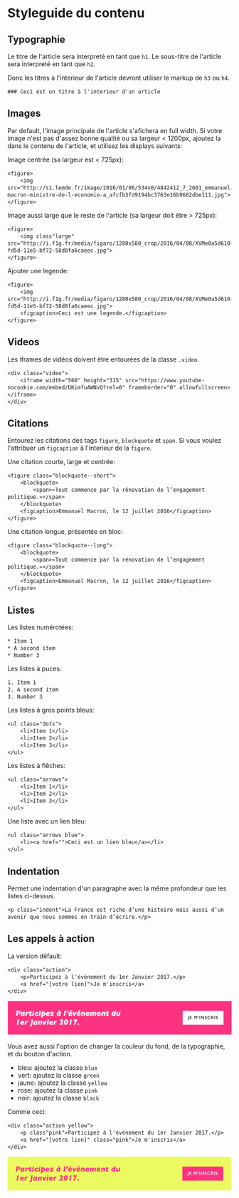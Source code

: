 # Styleguide du contenu

## Typographie
Le titre de l'article sera interpreté en tant que `h1`.
Le sous-titre de l'article sera interpreté en tant que `h2`.

Donc les titres à l'interieur de l'article devront utiliser le markup de `h3` ou `h4`.

```
### Ceci est un titre à l'interieur d'un article
```

## Images

Par default, l'image principale de l'article s'afichera en full width. Si votre image n'est pas
d'assez bonne qualité ou sa largeur < 1200px, ajoutez la dans le contenu de l'article, et utilisez les displays suivants:   

Image centrée (sa largeur est < 725px):
```
<figure>
    <img src="http://s1.lemde.fr/image/2016/01/06/534x0/4842412_7_2601_emmanuel-macron-ministre-de-l-economie-a_afcfb3fd9194bc3763e16b9682dbe111.jpg">
</figure>
```

Image aussi large que le reste de l'article (sa largeur doit être > 725px):
```
<figure>
    <img class"large" src="http://i.f1g.fr/media/figaro/1280x580_crop/2016/04/08/XVMe0a5d610-fd5d-11e5-bf72-58d0fa6caeec.jpg">
</figure>
```

Ajouter une legende:
```
<figure>
    <img src="http://i.f1g.fr/media/figaro/1280x580_crop/2016/04/08/XVMe0a5d610-fd5d-11e5-bf72-58d0fa6caeec.jpg">
    <figcaption>Ceci est une legende.</figcaption>
</figure>
```


## Videos

Les iframes de vidéos doivent être entourées de la classe `.video`.

```
<div class="video">
    <iframe width="560" height="315" src="https://www.youtube-nocookie.com/embed/DKimfuAWNvQ?rel=0" frameborder="0" allowfullscreen></iframe>
</div>
```

## Citations

Entourez les citations des tags `figure`, `blockquote` et `span`.
Si vous voulez l'attribuer un `figcaption` à l'interieur de la `figure`.


Une citation courte, large et centrée:
```
<figure class="blockquote--short">
    <blockquote>
        <span>«Tout commence par la rénovation de l’engagement politique.»</span>
    </blockquote>
    <figcaption>Emmanuel Macron, le 12 juillet 2016</figcaption>
</figure>
```

Une citation longue, présentée en bloc:
```
<figure class="blockquote--long">
    <blockquote>
        <span>«Tout commence par la rénovation de l’engagement politique.»</span>
    </blockquote>
    <figcaption>Emmanuel Macron, le 12 juillet 2016</figcaption>
</figure>
```

## Listes

Les listes numérotées:

```
* Item 1
* A second item
* Number 3
```

Les listes à puces:
```
1. Item 1
2. A second item
3. Number 3
```

Les listes à gros points bleus:

```
<ul class="dots">
    <li>Item 1</li>
    <li>Item 2</li>
    <li>Item 3</li>
</ul>
```

Les listes à flêches:

```
<ul class="arrows">
    <li>Item 1</li>
    <li>Item 2</li>
    <li>Item 3</li>
</ul>
```

Une liste avec un lien bleu:

```
<ul class="arrows blue">
    <li><a href="">Ceci est un lien bleu</a></li>
</ul>
```


## Indentation
Permet une indentation d'un paragraphe avec la même profondeur que les listes ci-dessus.

```
<p class="indent">La France est riche d’une histoire mais aussi d’un avenir que nous sommes en train d’écrire.</p>
```

## Les appels à action
La version défault:

```
<div class="action">
    <p>Participez à l'événement du 1er Janvier 2017.</p>
    <a href="[votre lien]">Je m'inscris</a>
</div>
```
<img src="assets/CTA-default.png" width="700">

Vous avez aussi l'option de changer la couleur du fond, de la typographie, et du bouton d'action.
- bleu: ajoutez la classe `blue`
- vert: ajoutez la classe `green`
- jaune: ajoutez la classe `yellow`
- rose: ajoutez la classe `pink`
- noir: ajoutez la classe `black`

Comme ceci:

```
<div class="action yellow">
    <p class"pink">Participez à l'événement du 1er Janvier 2017.</p>
    <a href="[votre lien]" class="pink">Je m'inscris</a>
</div>
```
<img src="assets/CTA-custom.png" width="700">
